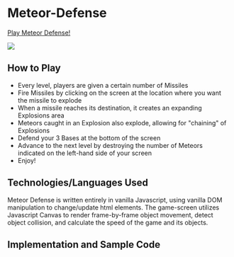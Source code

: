 # Meteor-Defense
[Play Meteor Defense!](https://willhops01.github.io/Meteor-Defense/)

<img src="./assets/images/TitleScreenshot.jpg"/>

## How to Play
- Every level, players are given a certain number of Missiles
- Fire Missiles by clicking on the screen at the location where you want the missile to explode
- When a missile reaches its destination, it creates an expanding Explosions area
- Meteors caught in an Explosion also explode, allowing for "chaining" of Explosions
- Defend your 3 Bases at the bottom of the screen
- Advance to the next level by destroying the number of Meteors indicated on the left-hand side of your screen
- Enjoy!

## Technologies/Languages Used
Meteor Defense is written entirely in vanilla Javascript, using vanilla DOM manipulation to change/update html elements. 
The game-screen utilizes Javascript Canvas to render frame-by-frame object movement, detect object collision, and calculate the speed of the game and its objects.

## Implementation and Sample Code
